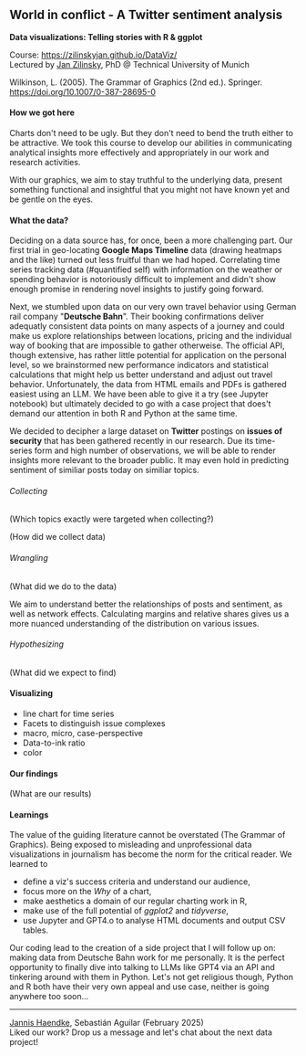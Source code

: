 ## World in conflict - A Twitter sentiment analysis
**Data visualizations: Telling stories with R & ggplot**

Course: https://zilinskyjan.github.io/DataViz/<br />
Lectured by [Jan Zilinsky](https://github.com/zilinskyjan), PhD @ Technical University of Munich

Wilkinson, L. (2005). The Grammar of Graphics (2nd ed.). Springer.<br />
https://doi.org/10.1007/0-387-28695-0


#### How we got here

Charts don't need to be ugly. But they don't need to bend the truth either to be attractive. We took this course to develop our abilities in communicating analytical insights more effectively and appropriately in our work and research activities.

With our graphics, we aim to stay truthful to the underlying data, present something functional and insightful that you might not have known yet and be gentle on the eyes.

#### What the data?

Deciding on a data source has, for once, been a more challenging part. Our first trial in geo-locating **Google Maps Timeline** data (drawing heatmaps and the like) turned out less fruitful than we had hoped. Correlating time series tracking data (#quantified self) with information on the weather or spending behavior is notoriously difficult to implement and didn't show enough promise in rendering novel insights to justify going forward.

Next, we stumbled upon data on our very own travel behavior using German rail company "**Deutsche Bahn**". Their booking confirmations deliver adequatly consistent data points on many aspects of a journey and could make us explore relationships between locations, pricing and the individual way of booking that are impossible to gather otherweise. The official API, though extensive, has rather little potential for application on the personal level, so we brainstormed new performance indicators and statistical calculations that might help us better understand and adjust out travel behavior. Unfortunately, the data from HTML emails and PDFs is gathered easiest using an LLM. We have been able to give it a try (see Jupyter notebook) but ultimately decided to go with a case project that does't demand our attention in both R and Python at the same time.  

We decided to decipher a large dataset on **Twitter** postings on **issues of security** that has been gathered recently in our research. Due its time-series form and high number of observations, we will be able to render insights more relevant to the broader public. It may even hold in predicting sentiment of similiar posts today on similiar topics.

###### Collecting

(Which topics exactly were targeted when collecting?)

(How did we collect data)

###### Wrangling

(What did we do to the data)

We aim to understand better the relationships of posts and sentiment, as well as network effects. Calculating margins and relative shares gives us a more nuanced understanding of the distribution on various issues.

###### Hypothesizing

(What did we expect to find)

#### Visualizing
- line chart for time series
- Facets to distinguish issue complexes
- macro, micro, case-perspective
- Data-to-ink ratio
- color

#### Our findings

(What are our results)

#### Learnings

The value of the guiding literature cannot be overstated (The Grammar of Graphics). Being exposed to misleading and unprofessional data visualizations in journalism has become the norm for the critical reader. We learned to
- define a viz's success criteria and understand our audience,
- focus more on the *Why* of a chart,
- make aesthetics a domain of our regular charting work in R,
- make use of the full potential of *ggplot2* and *tidyverse*,
- use Jupyter and GPT4.o to analyse HTML documents and output CSV tables.

Our coding lead to the creation of a side project that I will follow up on: making data from Deutsche Bahn work for me personally. It is the perfect opportunity to finally dive into talking to LLMs like GPT4 via an API and tinkering around with them in Python. Let's not get religious though, Python and R both have their very own appeal and use case, neither is going anywhere too soon...

---
[Jannis Haendke](https://www.linkedin.com/in/haendke/), Sebastián Aguilar (February 2025)<br />
Liked our work? Drop us a message and let's chat about the next data project!
